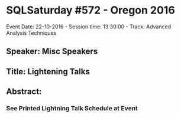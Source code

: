 # SQLSaturday #572 - Oregon 2016
Event Date: 22-10-2016 - Session time: 13:30:00 - Track: Advanced Analysis Techniques
## Speaker: Misc Speakers
## Title: Lightening Talks
## Abstract:
### See Printed Lightning Talk Schedule at Event
